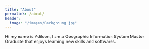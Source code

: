```yaml
---
title: "About"
permalink: /about/
header:
  image: "/images/Backgroung.jpg"
---
```


Hi my name is Adilson, I am a Geographic Information System Master Graduate that enjoys learning new skills and softwares.